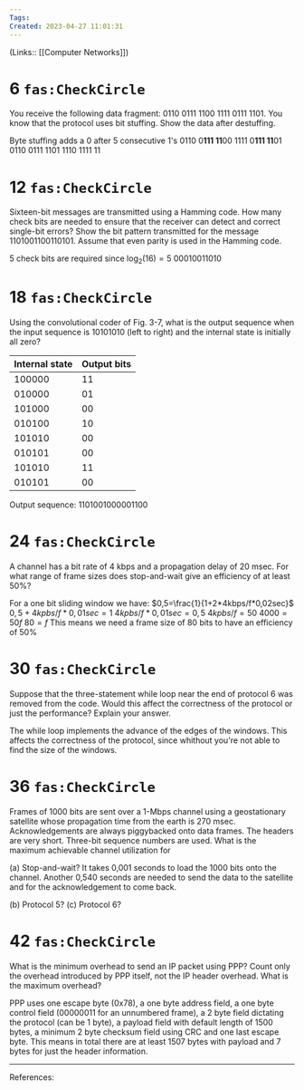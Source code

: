 ```yaml
---
Tags: 
Created: 2023-04-27 11:01:31
---
```

(Links:: [[Computer Networks]])
# 6 `fas:CheckCircle`
You receive the following data fragment: 0110 0111 1100 1111 0111 1101. You know that the protocol uses bit stuffing. Show the data after destuffing.

Byte stuffing adds a 0 after 5 consecutive 1's
0110 0**111 11**00 1111 0**111 11**01
0110 0111 1101 1110 1111 11
# 12 `fas:CheckCircle` 
Sixteen-bit messages are transmitted using a Hamming code. How many check bits are needed to ensure that the receiver can detect and correct single-bit errors? Show the bit pattern transmitted for the message 1101001100110101. Assume that even parity is used in the Hamming code.

5 check bits are required since $\log_2(16)=5$
00010011010
# 18 `fas:CheckCircle` 
Using the convolutional coder of Fig. 3-7, what is the output sequence when the input sequence is 10101010 (left to right) and the internal state is initially all zero?

| Internal state | Output bits |
| -------------- | ----------- |
| 100000         | 11          |
| 010000         | 01          |
| 101000         | 00          |
| 010100         | 10          |
| 101010         | 00          |
| 010101         | 00          |
| 101010         | 11          |
| 010101         | 00          |

Output sequence: 1101001000001100
# 24 `fas:CheckCircle`
A channel has a bit rate of 4 kbps and a propagation delay of 20 msec. For what range of frame sizes does stop-and-wait give an efficiency of at least 50%?

For a one bit sliding window we have: $0,5=\frac{1}{1+2*4kbps/f*0,02sec}$
$0,5+4kpbs/f*0,01sec=1$
$4kpbs/f*0,01sec=0,5$
$4kpbs/f=50$
$4000=50f$
$80=f$
This means we need a frame size of 80 bits to have an efficiency of 50%
# 30 `fas:CheckCircle` 
Suppose that the three-statement while loop near the end of protocol 6 was removed from the code. Would this affect the correctness of the protocol or just the performance? Explain your answer.

The while loop implements the advance of the edges of the windows. This affects the correctness of the protocol, since whithout you're not able to find the size of the windows.
# 36 `fas:CheckCircle`
Frames of 1000 bits are sent over a 1-Mbps channel using a geostationary satellite whose propagation time from the earth is 270 msec. Acknowledgements are always piggybacked onto data frames. The headers are very short. Three-bit sequence numbers are used. What is the maximum achievable channel utilization for

(a) Stop-and-wait?
It takes 0,001 seconds to load the 1000 bits onto the channel. Another 0,540 seconds are needed to send the data to the satellite and for the acknowledgement to come back.

(b) Protocol 5?
(c) Protocol 6?
# 42 `fas:CheckCircle`
What is the minimum overhead to send an IP packet using PPP? Count only the overhead introduced by PPP itself, not the IP header overhead. What is the maximum overhead?

PPP uses one escape byte (0x78), a one byte address field, a one byte control field (00000011 for an unnumbered frame), a 2 byte field dictating the protocol (can be 1 byte), a payload field with default length of 1500 bytes, a minimum 2 byte checksum field using CRC and one last escape byte. 
This means in total there are at least 1507 bytes with payload and 7 bytes for just the header information.

---
References: